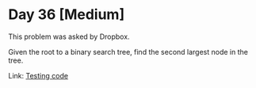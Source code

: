 # Day 36 \[Medium\]

This problem was asked by Dropbox.

Given the root to a binary search tree, find the second largest node in the tree.

Link: [Testing code](../../../../test/scala/dcp/day036)